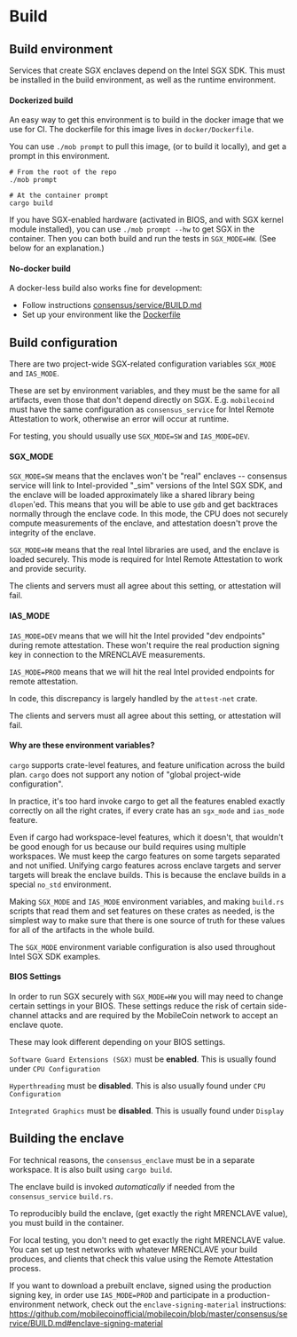Build
=====

## Build environment

Services that create SGX enclaves depend on the Intel SGX SDK. This must be installed
in the build environment, as well as the runtime environment.

#### Dockerized build

An easy way to get this environment is to build in the docker image that we use for CI.
The dockerfile for this image lives in `docker/Dockerfile`.

You can use `./mob prompt` to pull this image, (or to build it locally), and get a prompt
in this environment.

```
# From the root of the repo
./mob prompt

# At the container prompt
cargo build
```

If you have SGX-enabled hardware (activated in BIOS, and with SGX kernel module installed),
you can use `./mob prompt --hw` to get SGX in the container. Then you can both build and
run the tests in `SGX_MODE=HW`. (See below for an explanation.)

#### No-docker build

A docker-less build also works fine for development:
- Follow instructions [consensus/service/BUILD.md](consensus/service/BUILD.md)
- Set up your environment like the [Dockerfile](docker/Dockerfile)

## Build configuration

There are two project-wide SGX-related configuration variables `SGX_MODE` and `IAS_MODE`.

These are set by environment variables, and they must be the same for all artifacts,
even those that don't depend directly on SGX. E.g. `mobilecoind` must have the same configuration
as `consensus_service` for Intel Remote Attestation to work, otherwise an error will occur at runtime.

For testing, you should usually use `SGX_MODE=SW` and `IAS_MODE=DEV`.

#### SGX_MODE

`SGX_MODE=SW` means that the enclaves won't be "real" enclaves -- consensus service will link
to Intel-provided "_sim" versions of the Intel SGX SDK, and the enclave will be loaded approximately
like a shared library being `dlopen`'ed. This means that you will be able to use `gdb` and get
backtraces normally through the enclave code. In this mode, the CPU does not securely compute
measurements of the enclave, and attestation doesn't prove the integrity of the enclave.

`SGX_MODE=HW` means that the real Intel libraries are used, and the enclave is loaded securely.
This mode is required for Intel Remote Attestation to work and provide security.

The clients and servers must all agree about this setting, or attestation will fail.

#### IAS_MODE

`IAS_MODE=DEV` means that we will hit the Intel provided "dev endpoints" during remote attestation.
These won't require the real production signing key in connection to the MRENCLAVE measurements.

`IAS_MODE=PROD` means that we will hit the real Intel provided endpoints for remote attestation.

In code, this discrepancy is largely handled by the `attest-net` crate.

The clients and servers must all agree about this setting, or attestation will fail.

#### Why are these environment variables?

`cargo` supports crate-level features, and feature unification across the build plan.
`cargo` does not support any notion of "global project-wide configuration".

In practice, it's too hard invoke cargo to get all the features enabled exactly correctly on
all the right crates, if every crate has an `sgx_mode` and `ias_mode` feature.

Even if cargo had workspace-level features, which it doesn't, that wouldn't be good enough for us
because our build requires using multiple workspaces. We must keep the cargo features on some
targets separated and not unified.
Unifying cargo features across enclave targets and server targets will break the enclave builds.
This is because the enclave builds in a special `no_std` environment.

Making `SGX_MODE` and `IAS_MODE` environment variables, and making `build.rs` scripts that read
them and set features on these crates as needed, is the simplest way to make sure that there is
one source of truth for these values for all of the artifacts in the whole build.

The `SGX_MODE` environment variable configuration is also used throughout Intel SGX SDK examples.

#### BIOS Settings

In order to run SGX securely with `SGX_MODE=HW` you will may need to change certain settings in your BIOS. These settings reduce the risk of certain side-channel attacks and are required
by the MobileCoin network to accept an enclave quote.

These may look different depending on your BIOS settings.

`Software Guard Extensions (SGX)` must be **enabled**. This is usually found under `CPU Configuration`

`Hyperthreading` must be **disabled**. This is also usually found under `CPU Configuration`

`Integrated Graphics` must be **disabled**. This is usually found under `Display`

## Building the enclave

For technical reasons, the `consensus_enclave` must be in a separate workspace.
It is also built using `cargo build`.

The enclave build is invoked *automatically* if needed from the `consensus_service` `build.rs`.

To reproducibly build the enclave, (get exactly the right MRENCLAVE value), you must build
in the container.

For local testing, you don't need to get exactly the right MRENCLAVE value. You can set up
test networks with whatever MRENCLAVE your build produces, and clients that check this value
using the Remote Attestation process.

If you want to download a prebuilt enclave, signed using the production signing key, in order use `IAS_MODE=PROD`
and participate in a production-environment network, check out the `enclave-signing-material` instructions:
https://github.com/mobilecoinofficial/mobilecoin/blob/master/consensus/service/BUILD.md#enclave-signing-material
